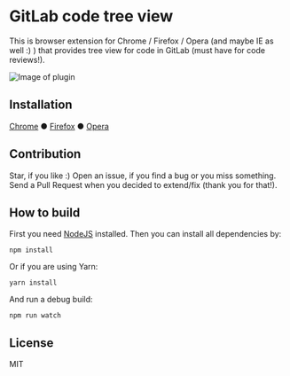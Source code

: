GitLab code tree view
=====================

This is browser extension for Chrome / Firefox / Opera (and maybe IE as well :) ) that provides tree view for code in GitLab (must have for code reviews!). 

![Image of plugin](https://github.com/tomasbonco/gitlabtree/blob/master/screenshot.png)

## Installation

[Chrome](https://chrome.google.com/webstore/detail/gitlab-tree-view/pijacafkghdlolapcjpmiodgbnpinicn)
● [Firefox](https://addons.mozilla.org/firefox/addon/gitlab-tree-view/)
● [Opera](https://addons.opera.com/extensions/details/gitlab-tree-view)


## Contribution

Star, if you like :) Open an issue, if you find a bug or you miss something. Send a Pull Request when you decided to extend/fix (thank you for that!).


## How to build

First you need [NodeJS](https://nodejs.org/en/) installed. Then you can install all dependencies by:
```
npm install
```

Or if you are using Yarn:
```
yarn install
```

And run a debug build:
```
npm run watch
```


## License

MIT 
